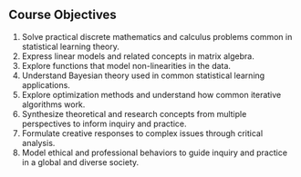 ## Course Objectives

1. Solve practical discrete mathematics and calculus problems common in statistical learning theory.
2. Express linear models and related concepts in matrix algebra.
3. Explore functions that model non-linearities in the data.
4. Understand Bayesian theory used in common statistical learning applications.
5. Explore optimization methods and understand how common iterative algorithms work.
6. Synthesize theoretical and research concepts from multiple perspectives to inform inquiry and
practice.
7. Formulate creative responses to complex issues through critical analysis.
8. Model ethical and professional behaviors to guide inquiry and practice in a global and diverse
society.
